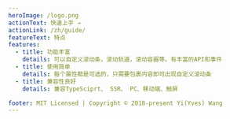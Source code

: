```yaml
---
heroImage: /logo.png
actionText: 快速上手 →
actionLink: /zh/guide/
featureText: 特点
features:
  - title: 功能丰富
    details: 可以自定义滚动条，滚动轨道，滚动容器等。有丰富的API和事件
  - title: 使用简单
    details: 每个属性都是可选的，只需要包裹内容即可出现自定义滚动条
  - title: 兼容性良好
    details: 兼容TypeSciprt、 SSR、 PC、移动端、触屏

footer: MIT Licensed | Copyright © 2018-present Yi(Yves) Wang
---
```

